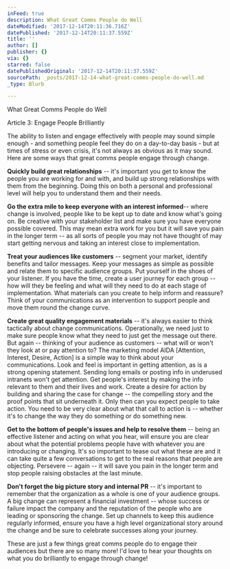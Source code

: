 ```yaml
---
inFeed: true
description: What Great Comms People do Well
dateModified: '2017-12-14T20:11:36.716Z'
datePublished: '2017-12-14T20:11:37.559Z'
title: ''
author: []
publisher: {}
via: {}
starred: false
datePublishedOriginal: '2017-12-14T20:11:37.559Z'
sourcePath: _posts/2017-12-14-what-great-comms-people-do-well.md
_type: Blurb

---
```

What Great Comms People do Well

Article 3: Engage People Brilliantly

The ability to listen and engage effectively with people may sound simple enough - and something people feel they do on a day-to-day basis - but at times of stress or even crisis, it's not always as obvious as it may sound. Here are some ways that great comms people engage through change.

**Quickly build great relationships** -- it's important you get to know the people you are working for and with, and build up strong relationships with them from the beginning. Doing this on both a personal and professional level will help you to understand them and their needs.

**Go the extra mile to keep everyone with an interest informed**-- where change is involved, people like to be kept up to date and know what's going on. Be creative with your stakeholder list and make sure you have everyone possible covered. This may mean extra work for you but it will save you pain in the longer term -- as all sorts of people you may not have thought of may start getting nervous and taking an interest close to implementation.

**Treat your audiences like customers** -- segment your market, identify benefits and tailor messages. Keep your messages as simple as possible and relate them to specific audience groups. Put yourself in the shoes of your listener. If you have the time, create a user journey for each group -- how will they be feeling and what will they need to do at each stage of implementation. What materials can you create to help inform and reassure? Think of your communications as an intervention to support people and move them round the change curve.

**Create great quality engagement materials** -- it's always easier to think tactically about change communications. Operationally, we need just to make sure people know what they need to just get the message out there. But again -- thinking of your audience as customers -- what will or won't they look at or pay attention to? The marketing model AIDA \[Attention, Interest, Desire, Action\] is a simple way to think about your communications. Look and feel is important in getting attention, as is a strong opening statement. Sending long emails or posting info in underused intranets won't get attention. Get people's interest by making the info relevant to them and their lives and work. Create a desire for action by building and sharing the case for change -- the compelling story and the proof points that sit underneath it. Only then can you expect people to take action. You need to be very clear about what that call to action is -- whether it's to change the way they do something or do something new.

**Get to the bottom of people's issues and help to resolve them** -- being an effective listener and acting on what you hear, will ensure you are clear about what the potential problems people have with whatever you are introducing or changing. It's so important to tease out what these are and it can take quite a few conversations to get to the real reasons that people are objecting. Persevere -- again -- it will save you pain in the longer term and stop people raising obstacles at the last minute.

**Don't forget the big picture story and internal PR** -- it's important to remember that the organization as a whole is one of your audience groups. A big change can represent a financial investment -- whose success or failure impact the company and the reputation of the people who are leading or sponsoring the change. Set up channels to keep this audience regularly informed, ensure you have a high level organizational story around the change and be sure to celebrate successes along your journey.

These are just a few things great comms people do to engage their audiences but there are so many more! I'd love to hear your thoughts on what you do brilliantly to engage through change!